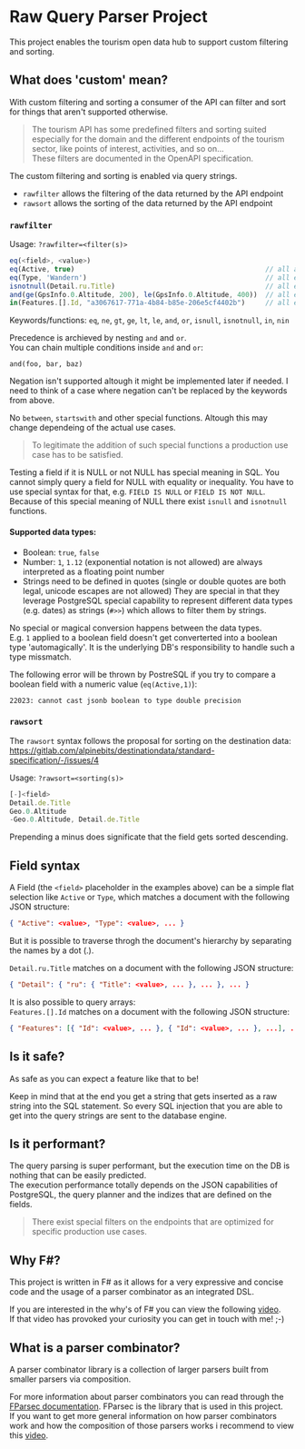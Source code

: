 ﻿# Raw Query Parser Project

This project enables the tourism open data hub to support custom filtering and sorting.

## What does 'custom' mean?

With custom filtering and sorting a consumer of the API can filter and sort for things
that aren't supported otherwise.

> The tourism API has some predefined filters and sorting suited
> especially for the domain and the
> different endpoints of the tourism sector, like points of interest, activities, and
> so on...  
> These filters are documented in the OpenAPI specification.

The custom filtering and sorting is enabled via query strings.

- `rawfilter` allows the filtering of the data returned by the API endpoint
- `rawsort` allows the sorting of the data returned by the API endpoint

### `rawfilter`

Usage: `?rawfilter=<filter(s)>`

```javascript
eq(<field>, <value>)
eq(Active, true)                                               // all active entries
eq(Type, 'Wandern')                                            // all entries of type 'Wandern'
isnotnull(Detail.ru.Title)                                     // all entries with a russian title set
and(ge(GpsInfo.0.Altitude, 200), le(GpsInfo.0.Altitude, 400))  // all entries with an altitude between 200 and 400 meters
in(Features.[].Id, "a3067617-771a-4b84-b85e-206e5cf4402b")     // all entries with a specific feature ID
```

Keywords/functions: `eq`, `ne`, `gt`, `ge`, `lt`, `le`, `and`, `or`, `isnull`, `isnotnull`, `in`, `nin`

Precedence is archieved by nesting `and` and `or`.  
You can chain multiple conditions inside `and` and `or`:

```
and(foo, bar, baz)
```

Negation isn't supported altough it might be implemented later if needed. I need to think of a case where negation can't be replaced by the keywords from above. 

No `between`, `startswith` and other special functions. Altough this may change dependeing of the actual use cases.

> To legitimate the addition of such special functions a production use case has to be satisfied.

Testing a field if it is NULL or not NULL has special meaning in SQL. You cannot simply query a field for NULL with equality or inequality. You have to use special syntax for that, e.g. `FIELD IS NULL` or `FIELD IS NOT NULL`.    
Because of this special meaning of NULL there exist `isnull` and `isnotnull` functions.

#### Supported data types:

- Boolean: `true`, `false`
- Number: `1`, `1.12` (exponential notation is not allowed) are always interpreted as a floating point number
- Strings need to be defined in quotes (single or double quotes are both legal, unicode escapes are not allowed) 
  They are special in that they leverage PostgreSQL special capability to represent different data types (e.g. dates) as strings (`#>>`) which allows to filter them by strings.

No special or magical conversion happens between the data types.    
E.g. `1` applied to a boolean field doesn't get converterted into a boolean type 'automagically'. It is the underlying DB's responsibility to handle such a type missmatch.

The following error will be thrown by PostreSQL if you try to compare a boolean field with a numeric value (`eq(Active,1)`):

```
22023: cannot cast jsonb boolean to type double precision
```

### `rawsort`

The `rawsort` syntax follows the proposal for sorting on the destination data: https://gitlab.com/alpinebits/destinationdata/standard-specification/-/issues/4

Usage: `?rawsort=<sorting(s)>`

```javascript
[-]<field>
Detail.de.Title
Geo.0.Altitude
-Geo.0.Altitude, Detail.de.Title
```

Prepending a minus does significate that the field gets sorted descending.

## Field syntax

A Field (the `<field>` placeholder in the examples above) can be a simple flat selection like `Active` or `Type`, which matches a document with the following JSON structure:

```json
{ "Active": <value>, "Type": <value>, ... }
```

But it is possible to traverse throgh the document's hierarchy by separating the names by a dot (.).

`Detail.ru.Title` matches on a document with the following JSON structure:

```json
{ "Detail": { "ru": { "Title": <value>, ... }, ... }, ... }
```

It is also possible to query arrays:   
`Features.[].Id` matches on a document with the following JSON structure:

```json
{ "Features": [{ "Id": <value>, ... }, { "Id": <value>, ... }, ...], ... }
```

## Is it safe?

As safe as you can expect a feature like that to be!

Keep in mind that at the end you get a string that gets inserted as a raw string into the SQL statement. So every SQL injection that you are able to get into the query strings are sent to the database engine.

## Is it performant?

The query parsing is super performant, but the execution time on the DB is nothing that can be easily predicted.    
The execution performance totally depends on the JSON capabilities of PostgreSQL, the query planner and the indizes that are defined on the fields.

> There exist special filters on the endpoints that are optimized for specific production use cases.

## Why F#?

This project is written in F# as it allows for a very expressive and concise code and the usage of a parser combinator as an integrated DSL.

If you are interested in the why's of F# you can view the following [video](https://www.youtube.com/watch?v=_q_7-fEEH10).  
If that video has provoked your curiosity you can get in touch with me! ;-)

## What is a parser combinator?

A parser combinator library is a collection of larger parsers built from smaller parsers via composition.

For more information about parser combinators you can read through the [FParsec documentation](https://www.quanttec.com/fparsec/). FParsec is the library that is used in this project.    
If you want to get more general information on how parser combinators work and how
the composition of those parsers works i recommend to view this [video](https://www.youtube.com/watch?v=RDalzi7mhdY).
